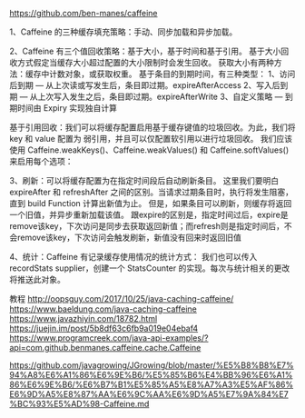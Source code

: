 https://github.com/ben-manes/caffeine




1、Caffeine 的三种缓存填充策略：手动、同步加载和异步加载。


2、Caffeine 有三个值回收策略：基于大小，基于时间和基于引用。
基于大小回收方式假定当缓存大小超过配置的大小限制时会发生回收。 获取大小有两种方法：缓存中计数对象，或获取权重。
基于条目的到期时间，有三种类型：
1、访问后到期 — 从上次读或写发生后，条目即过期。expireAfterAccess
2、写入后到期 — 从上次写入发生之后，条目即过期。expireAfterWrite
3、自定义策略 — 到期时间由 Expiry 实现独自计算

基于引用回收：我们可以将缓存配置启用基于缓存键值的垃圾回收。为此，我们将 key 和 value 配置为 弱引用，并且可以仅配置软引用以进行垃圾回收。
我们应该使用 Caffeine.weakKeys()、Caffeine.weakValues() 和 Caffeine.softValues() 来启用每个选项：


3、刷新：可以将缓存配置为在指定时间段后自动刷新条目。
  这里我们要明白 expireAfter 和 refreshAfter 之间的区别。当请求过期条目时，执行将发生阻塞，直到 build Function 计算出新值为止。
  但是，如果条目可以刷新，则缓存将返回一个旧值，并异步重新加载该值。
  跟expire的区别是，指定时间过后，expire是remove该key，下次访问是同步去获取返回新值；而refresh则是指定时间后，不会remove该key，下次访问会触发刷新，新值没有回来时返回旧值


4、统计：Caffeine 有记录缓存使用情况的统计方式：
     我们也可以传入 recordStats supplier，创建一个 StatsCounter 的实现。每次与统计相关的更改将推送此对象。
     



教程
http://oopsguy.com/2017/10/25/java-caching-caffeine/
https://www.baeldung.com/java-caching-caffeine
https://www.javazhiyin.com/18782.html
https://juejin.im/post/5b8df63c6fb9a019e04ebaf4
https://www.programcreek.com/java-api-examples/?api=com.github.benmanes.caffeine.cache.Caffeine


https://github.com/javagrowing/JGrowing/blob/master/%E5%B8%B8%E7%94%A8%E6%A1%86%E6%9E%B6/%E5%85%B6%E4%BB%96%E6%A1%86%E6%9E%B6/%E6%B7%B1%E5%85%A5%E8%A7%A3%E5%AF%86%E6%9D%A5%E8%87%AA%E6%9C%AA%E6%9D%A5%E7%9A%84%E7%BC%93%E5%AD%98-Caffeine.md

